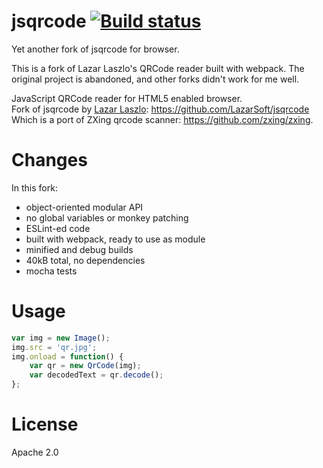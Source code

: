 # jsqrcode [![Build status](https://travis-ci.org/antelle/jsqrcode.svg?branch=master)](https://travis-ci.org/antelle/jsqrcode)

Yet another fork of jsqrcode for browser.

This is a fork of Lazar Laszlo's QRCode reader built with webpack. The original project is abandoned,
  and other forks didn't work for me well.

JavaScript QRCode reader for HTML5 enabled browser.  
Fork of jsqrcode by [Lazar Laszlo](http://lazarsoft.info): https://github.com/LazarSoft/jsqrcode  
Which is a port of ZXing qrcode scanner: https://github.com/zxing/zxing.

# Changes

In this fork:

- object-oriented modular API
- no global variables or monkey patching
- ESLint-ed code
- built with webpack, ready to use as module
- minified and debug builds
- 40kB total, no dependencies
- mocha tests

# Usage

```javascript
var img = new Image();
img.src = 'qr.jpg';
img.onload = function() {
    var qr = new QrCode(img);
    var decodedText = qr.decode();
};
```

# License

Apache 2.0

